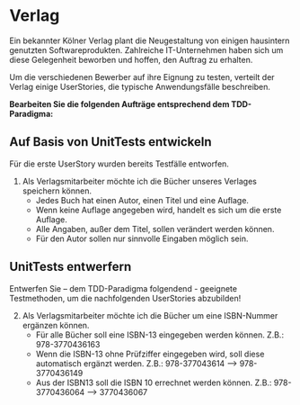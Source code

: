 # Verlag
Ein bekannter Kölner Verlag plant die Neugestaltung von einigen hausintern genutzten Softwareprodukten. Zahlreiche IT-Unternehmen haben sich um diese Gelegenheit beworben und hoffen, den Auftrag zu erhalten.

Um die verschiedenen Bewerber auf ihre Eignung zu testen, verteilt der Verlag einige UserStories, die typische Anwendungsfälle beschreiben.

**Bearbeiten Sie die folgenden Aufträge entsprechend dem TDD-Paradigma:**

## Auf Basis von UnitTests entwickeln
Für die erste UserStory wurden bereits Testfälle entworfen. 


1. Als Verlagsmitarbeiter möchte ich die Bücher unseres Verlages speichern können.
    - Jedes Buch hat einen Autor, einen Titel und eine Auflage.
    - Wenn keine Auflage angegeben wird, handelt es sich um die erste Auflage.
    - Alle Angaben, außer dem Titel, sollen verändert werden können.
    - Für den Autor sollen nur sinnvolle Eingaben möglich sein.

## UnitTests entwerfern
Entwerfen Sie – dem TDD-Paradigma folgendend - geeignete Testmethoden, um die nachfolgenden UserStories abzubilden!

2. Als Verlagsmitarbeiter möchte ich die Bücher um eine ISBN-Nummer ergänzen können.
    - Für alle Bücher soll eine ISBN-13 eingegeben werden können. Z.B.: 978-3770436163
    - Wenn die ISBN-13 ohne Prüfziffer eingegeben wird, soll diese automatisch ergänzt werden. Z.B.: 978-377043614 --> 978-3770436149
    - Aus der ISBN13 soll die ISBN 10 errechnet werden können. Z.B.: 978-3770436064 --> 3770436067
